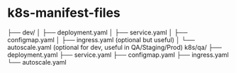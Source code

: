 # k8s-manifest-files
├── dev/
│   ├── deployment.yaml
│   ├── service.yaml
│   ├── configmap.yaml
│   ├── ingress.yaml  (optional but useful)
│   └── autoscale.yaml  (optional for dev, useful in QA/Staging/Prod)
k8s/qa/
├── deployment.yaml
├── service.yaml
├── configmap.yaml
├── ingress.yaml
└── autoscale.yaml
